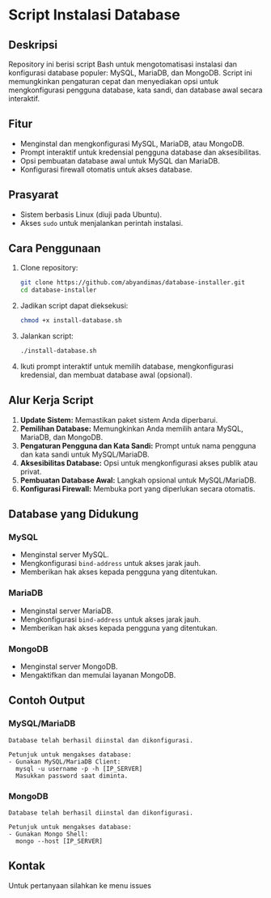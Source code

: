 # Script Instalasi Database

## Deskripsi
Repository ini berisi script Bash untuk mengotomatisasi instalasi dan konfigurasi database populer: MySQL, MariaDB, dan MongoDB. Script ini memungkinkan pengaturan cepat dan menyediakan opsi untuk mengkonfigurasi pengguna database, kata sandi, dan database awal secara interaktif.

## Fitur
- Menginstal dan mengkonfigurasi MySQL, MariaDB, atau MongoDB.
- Prompt interaktif untuk kredensial pengguna database dan aksesibilitas.
- Opsi pembuatan database awal untuk MySQL dan MariaDB.
- Konfigurasi firewall otomatis untuk akses database.

## Prasyarat
- Sistem berbasis Linux (diuji pada Ubuntu).
- Akses `sudo` untuk menjalankan perintah instalasi.

## Cara Penggunaan
1. Clone repository:
   ```bash
   git clone https://github.com/abyandimas/database-installer.git
   cd database-installer
   ```

2. Jadikan script dapat dieksekusi:
   ```bash
   chmod +x install-database.sh
   ```

3. Jalankan script:
   ```bash
   ./install-database.sh
   ```

4. Ikuti prompt interaktif untuk memilih database, mengkonfigurasi kredensial, dan membuat database awal (opsional).

## Alur Kerja Script
1. **Update Sistem:** Memastikan paket sistem Anda diperbarui.
2. **Pemilihan Database:** Memungkinkan Anda memilih antara MySQL, MariaDB, dan MongoDB.
3. **Pengaturan Pengguna dan Kata Sandi:** Prompt untuk nama pengguna dan kata sandi untuk MySQL/MariaDB.
4. **Aksesibilitas Database:** Opsi untuk mengkonfigurasi akses publik atau privat.
5. **Pembuatan Database Awal:** Langkah opsional untuk MySQL/MariaDB.
6. **Konfigurasi Firewall:** Membuka port yang diperlukan secara otomatis.

## Database yang Didukung
### MySQL
- Menginstal server MySQL.
- Mengkonfigurasi `bind-address` untuk akses jarak jauh.
- Memberikan hak akses kepada pengguna yang ditentukan.

### MariaDB
- Menginstal server MariaDB.
- Mengkonfigurasi `bind-address` untuk akses jarak jauh.
- Memberikan hak akses kepada pengguna yang ditentukan.

### MongoDB
- Menginstal server MongoDB.
- Mengaktifkan dan memulai layanan MongoDB.

## Contoh Output
### MySQL/MariaDB
```
Database telah berhasil diinstal dan dikonfigurasi.

Petunjuk untuk mengakses database:
- Gunakan MySQL/MariaDB Client:
  mysql -u username -p -h [IP_SERVER]
  Masukkan password saat diminta.
```

### MongoDB
```
Database telah berhasil diinstal dan dikonfigurasi.

Petunjuk untuk mengakses database:
- Gunakan Mongo Shell:
  mongo --host [IP_SERVER]
```

## Kontak
Untuk pertanyaan silahkan ke menu issues
